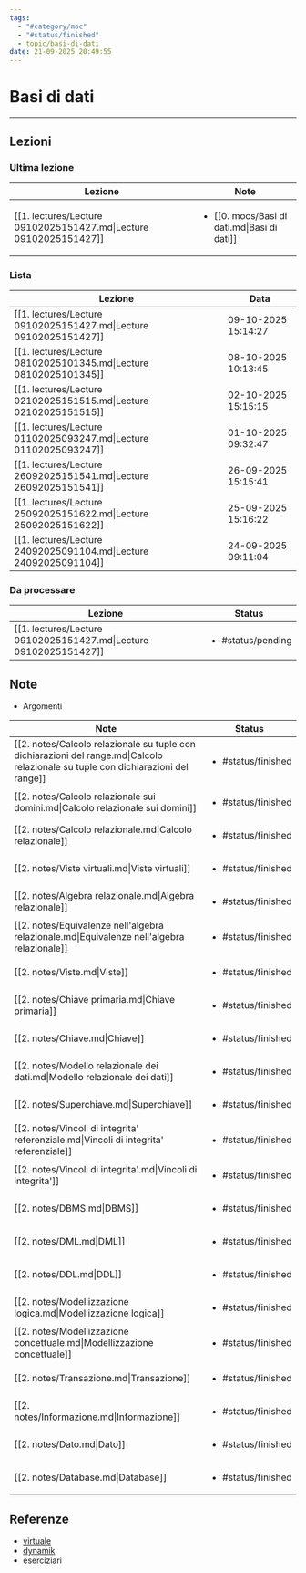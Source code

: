 ```yaml
---
tags:
  - "#category/moc"
  - "#status/finished"
  - topic/basi-di-dati
date: 21-09-2025 20:49:55
---
```

# Basi di dati
---
## Lezioni
### Ultima lezione
<!-- QueryToSerialize: TABLE WITHOUT ID file.link AS Lezione, file.inlinks AS Note FROM #category/lecture AND #topic/basi-di-dati SORT file.ctime DESC LIMIT 1 -->
<!-- SerializedQuery: TABLE WITHOUT ID file.link AS Lezione, file.inlinks AS Note FROM #category/lecture AND #topic/basi-di-dati SORT file.ctime DESC LIMIT 1 -->

| Lezione                                                           | Note                                                         |
| ----------------------------------------------------------------- | ------------------------------------------------------------ |
| [[1. lectures/Lecture 09102025151427.md\|Lecture 09102025151427]] | <ul><li>[[0. mocs/Basi di dati.md\|Basi di dati]]</li></ul> |
<!-- SerializedQuery END -->


### Lista
<!-- QueryToSerialize: TABLE WITHOUT ID file.link AS Lezione, date AS Data FROM #category/lecture AND #topic/basi-di-dati SORT file.ctime DESC -->
<!-- SerializedQuery: TABLE WITHOUT ID file.link AS Lezione, date AS Data FROM #category/lecture AND #topic/basi-di-dati SORT file.ctime DESC -->

| Lezione                                                           | Data                |
| ----------------------------------------------------------------- | ------------------- |
| [[1. lectures/Lecture 09102025151427.md\|Lecture 09102025151427]] | 09-10-2025 15:14:27 |
| [[1. lectures/Lecture 08102025101345.md\|Lecture 08102025101345]] | 08-10-2025 10:13:45 |
| [[1. lectures/Lecture 02102025151515.md\|Lecture 02102025151515]] | 02-10-2025 15:15:15 |
| [[1. lectures/Lecture 01102025093247.md\|Lecture 01102025093247]] | 01-10-2025 09:32:47 |
| [[1. lectures/Lecture 26092025151541.md\|Lecture 26092025151541]] | 26-09-2025 15:15:41 |
| [[1. lectures/Lecture 25092025151622.md\|Lecture 25092025151622]] | 25-09-2025 15:16:22 |
| [[1. lectures/Lecture 24092025091104.md\|Lecture 24092025091104]] | 24-09-2025 09:11:04 |
<!-- SerializedQuery END -->


### Da processare
<!-- QueryToSerialize: TABLE WITHOUT ID file.link as Lezione, filter(file.tags, (t) => t="#status/pending" OR t="#status/ongoing") AS Status FROM #category/lecture AND #topic/basi-di-dati AND (#status/pending OR #status/ongoing) SORT date DESC -->
<!-- SerializedQuery: TABLE WITHOUT ID file.link as Lezione, filter(file.tags, (t) => t="#status/pending" OR t="#status/ongoing") AS Status FROM #category/lecture AND #topic/basi-di-dati AND (#status/pending OR #status/ongoing) SORT date DESC -->

| Lezione                                                           | Status                            |
| ----------------------------------------------------------------- | --------------------------------- |
| [[1. lectures/Lecture 09102025151427.md\|Lecture 09102025151427]] | <ul><li>#status/pending</li></ul> |
<!-- SerializedQuery END -->

## Note
- Argomenti

<!-- QueryToSerialize: TABLE WITHOUT ID file.link AS Note, filter(file.tags, (t) => t="#status/pending" OR t="#status/ongoing" OR t="#status/finished") AS Status FROM #category/note AND #topic/basi-di-dati SORT file.ctime DESC -->
<!-- SerializedQuery: TABLE WITHOUT ID file.link AS Note, filter(file.tags, (t) => t="#status/pending" OR t="#status/ongoing" OR t="#status/finished") AS Status FROM #category/note AND #topic/basi-di-dati SORT file.ctime DESC -->

| Note                                                                                                                               | Status                             |
| ---------------------------------------------------------------------------------------------------------------------------------- | ---------------------------------- |
| [[2. notes/Calcolo relazionale su tuple con dichiarazioni del range.md\|Calcolo relazionale su tuple con dichiarazioni del range]] | <ul><li>#status/finished</li></ul> |
| [[2. notes/Calcolo relazionale sui domini.md\|Calcolo relazionale sui domini]]                                                     | <ul><li>#status/finished</li></ul> |
| [[2. notes/Calcolo relazionale.md\|Calcolo relazionale]]                                                                           | <ul><li>#status/finished</li></ul> |
| [[2. notes/Viste virtuali.md\|Viste virtuali]]                                                                                     | <ul><li>#status/finished</li></ul> |
| [[2. notes/Algebra relazionale.md\|Algebra relazionale]]                                                                           | <ul><li>#status/finished</li></ul> |
| [[2. notes/Equivalenze nell'algebra relazionale.md\|Equivalenze nell'algebra relazionale]]                                         | <ul><li>#status/finished</li></ul> |
| [[2. notes/Viste.md\|Viste]]                                                                                                       | <ul><li>#status/finished</li></ul> |
| [[2. notes/Chiave primaria.md\|Chiave primaria]]                                                                                   | <ul><li>#status/finished</li></ul> |
| [[2. notes/Chiave.md\|Chiave]]                                                                                                     | <ul><li>#status/finished</li></ul> |
| [[2. notes/Modello relazionale dei dati.md\|Modello relazionale dei dati]]                                                         | <ul><li>#status/finished</li></ul> |
| [[2. notes/Superchiave.md\|Superchiave]]                                                                                           | <ul><li>#status/finished</li></ul> |
| [[2. notes/Vincoli di integrita' referenziale.md\|Vincoli di integrita' referenziale]]                                             | <ul><li>#status/finished</li></ul> |
| [[2. notes/Vincoli di integrita'.md\|Vincoli di integrita']]                                                                       | <ul><li>#status/finished</li></ul> |
| [[2. notes/DBMS.md\|DBMS]]                                                                                                         | <ul><li>#status/finished</li></ul> |
| [[2. notes/DML.md\|DML]]                                                                                                           | <ul><li>#status/finished</li></ul> |
| [[2. notes/DDL.md\|DDL]]                                                                                                           | <ul><li>#status/finished</li></ul> |
| [[2. notes/Modellizzazione logica.md\|Modellizzazione logica]]                                                                     | <ul><li>#status/finished</li></ul> |
| [[2. notes/Modellizzazione concettuale.md\|Modellizzazione concettuale]]                                                           | <ul><li>#status/finished</li></ul> |
| [[2. notes/Transazione.md\|Transazione]]                                                                                           | <ul><li>#status/finished</li></ul> |
| [[2. notes/Informazione.md\|Informazione]]                                                                                         | <ul><li>#status/finished</li></ul> |
| [[2. notes/Dato.md\|Dato]]                                                                                                         | <ul><li>#status/finished</li></ul> |
| [[2. notes/Database.md\|Database]]                                                                                                 | <ul><li>#status/finished</li></ul> |
<!-- SerializedQuery END -->

## Referenze
- [virtuale]()
- [dynamik]()
- eserciziari